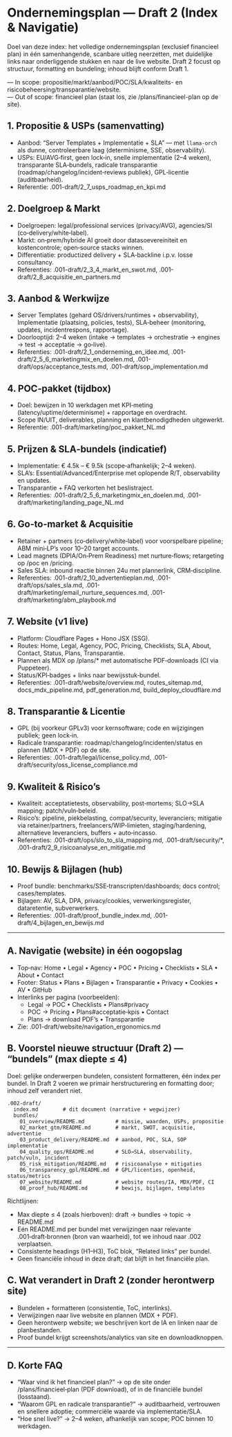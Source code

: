 # Ondernemingsplan — Draft 2 (Index & Navigatie)

Doel van deze index: het volledige ondernemingsplan (exclusief financieel plan) in één samenhangende, scanbare uitleg neerzetten, met duidelijke links naar onderliggende stukken en naar de live website. Draft 2 focust op structuur, formatting en bundeling; inhoud blijft conform Draft 1.

— In scope: propositie/markt/aanbod/POC/SLA/kwaliteits- en risicobeheersing/transparantie/website.  
— Out of scope: financieel plan (staat los, zie /plans/financieel-plan op de site).

## 1. Propositie & USPs (samenvatting)
- Aanbod: “Server Templates + Implementatie + SLA” — met `llama‑orch` als dunne, controleerbare laag (determinisme, SSE, observability).  
- USPs: EU/AVG‑first, geen lock‑in, snelle implementatie (2–4 weken), transparante SLA‑bundels, radicale transparantie (roadmap/changelog/incident‑reviews publiek), GPL‑licentie (auditbaarheid).  
- Referentie: .001-draft/2_7_usps_roadmap_en_kpi.md

## 2. Doelgroep & Markt
- Doelgroepen: legal/professional services (privacy/AVG), agencies/SI (co‑delivery/white‑label).  
- Markt: on‑prem/hybride AI groeit door datasoevereiniteit en kostencontrole; open‑source stacks winnen.  
- Differentiatie: productized delivery + SLA‑backline i.p.v. losse consultancy.  
- Referenties: .001-draft/2_3_4_markt_en_swot.md, .001-draft/2_8_acquisitie_en_partners.md

## 3. Aanbod & Werkwijze
- Server Templates (gehard OS/drivers/runtimes + observability), Implementatie (plaatsing, policies, tests), SLA‑beheer (monitoring, updates, incidentrespons, rapportage).  
- Doorlooptijd: 2–4 weken (intake → templates → orchestratie → engines → test → acceptatie → go‑live).  
- Referenties: .001-draft/2_1_onderneming_en_idee.md, .001-draft/2_5_6_marketingmix_en_doelen.md, .001-draft/ops/acceptance_tests.md, .001-draft/sop_implementation.md

## 4. POC‑pakket (tijdbox)
- Doel: bewijzen in 10 werkdagen met KPI‑meting (latency/uptime/determinisme) + rapportage en overdracht.  
- Scope IN/UIT, deliverables, planning en klantbenodigdheden uitgewerkt.  
- Referentie: .001-draft/marketing/poc_pakket_NL.md

## 5. Prijzen & SLA‑bundels (indicatief)
- Implementatie: € 4.5k – € 9.5k (scope‑afhankelijk; 2–4 weken).  
- SLA’s: Essential/Advanced/Enterprise met oplopende R/T, observability en updates.  
- Transparantie + FAQ verkorten het beslistraject.  
- Referenties: .001-draft/2_5_6_marketingmix_en_doelen.md, .001-draft/marketing/landing_page_NL.md

## 6. Go‑to‑market & Acquisitie
- Retainer + partners (co‑delivery/white‑label) voor voorspelbare pipeline; ABM mini‑LP’s voor 10–20 target accounts.  
- Lead magnets (DPIA/On‑Prem Readiness) met nurture‑flows; retargeting op /poc en /pricing.  
- Sales SLA: inbound reactie binnen 24u met plannerlink, CRM‑discipline.  
- Referenties: .001-draft/2_10_advertentieplan.md, .001-draft/ops/sales_sla.md, .001-draft/marketing/email_nurture_sequences.md, .001-draft/marketing/abm_playbook.md

## 7. Website (v1 live)
- Platform: Cloudflare Pages + Hono JSX (SSG).  
- Routes: Home, Legal, Agency, POC, Pricing, Checklists, SLA, About, Contact, Status, Plans, Transparantie.  
- Plannen als MDX op /plans/* met automatische PDF‑downloads (CI via Puppeteer).  
- Status/KPI‑badges + links naar bewijsstuk‑bundel.  
- Referenties: .001-draft/website/overview.md, routes_sitemap.md, docs_mdx_pipeline.md, pdf_generation.md, build_deploy_cloudflare.md

## 8. Transparantie & Licentie
- GPL (bij voorkeur GPLv3) voor kernsoftware; code en wijzigingen publiek; geen lock‑in.  
- Radicale transparantie: roadmap/changelog/incidenten/status en plannen (MDX + PDF) op de site.  
- Referenties: .001-draft/legal/license_policy.md, .001-draft/security/oss_license_compliance.md

## 9. Kwaliteit & Risico’s
- Kwaliteit: acceptatietests, observability, post‑mortems; SLO→SLA mapping; patch/vuln‑beleid.  
- Risico’s: pipeline, piekbelasting, compat/security, leveranciers; mitigatie via retainer/partners, freelancers/WIP‑limieten, staging/hardening, alternatieve leveranciers, buffers + auto‑incasso.  
- Referenties: .001-draft/ops/slo_to_sla_mapping.md, .001-draft/security/*, .001-draft/2_9_risicoanalyse_en_mitigatie.md

## 10. Bewijs & Bijlagen (hub)
- Proof bundle: benchmarks/SSE‑transcripten/dashboards; docs control; cases/templates.  
- Bijlagen: AV, SLA, DPA, privacy/cookies, verwerkingsregister, dataretentie, subverwerkers.  
- Referenties: .001-draft/proof_bundle_index.md, .001-draft/4_bijlagen_en_bewijs.md

---

## A. Navigatie (website) in één oogopslag
- Top‑nav: Home • Legal • Agency • POC • Pricing • Checklists • SLA • About • Contact  
- Footer: Status • Plans • Bijlagen • Transparantie • Privacy • Cookies • AV • GitHub  
- Interlinks per pagina (voorbeelden):  
  - Legal → POC • Checklists • Plans#privacy  
  - POC → Pricing • Plans#acceptatie‑kpis • Contact  
  - Plans → download PDF’s • Transparantie  
- Zie: .001-draft/website/navigation_ergonomics.md

## B. Voorstel nieuwe structuur (Draft 2) — “bundels” (max diepte ≤ 4)
Doel: gelijke onderwerpen bundelen, consistent formatteren, één index per bundel. In Draft 2 voeren we primair herstructurering en formatting door; inhoud zelf verandert niet.

```
.002-draft/
  index.md        # dit document (narrative + wegwijzer)
  bundles/
    01_overview/README.md          # missie, waarden, USPs, propositie
    02_market_gtm/README.md        # markt, SWOT, acquisitie, advertentie
    03_product_delivery/README.md  # aanbod, POC, SLA, SOP implementatie
    04_quality_ops/README.md       # SLO→SLA, observability, patch/vuln, incident
    05_risk_mitigation/README.md   # risicoanalyse + mitigaties
    06_transparency_gpl/README.md  # GPL/licenties, openheid, status/metrics
    07_website/README.md           # website routes/IA, MDX/PDF, CI
    08_proof_hub/README.md         # bewijs, bijlagen, templates
```

Richtlijnen:
- Max diepte ≤ 4 (zoals hierboven): draft → bundles → topic → README.md  
- Eén README.md per bundel met verwijzingen naar relevante .001‑draft‑bronnen (bron van waarheid), tot we inhoud naar .002 verplaatsen.  
- Consistente headings (H1–H3), ToC blok, “Related links” per bundel.  
- Geen financiële inhoud in deze draft; dat blijft in het financiële plan.

## C. Wat verandert in Draft 2 (zonder herontwerp site)
- Bundelen + formatteren (consistentie, ToC, interlinks).  
- Verwijzingen naar live website en plannen (MDX + PDF).  
- Geen herontwerp website; we beschrijven kort de IA en linken naar de planbestanden.  
- Proof bundel krijgt screenshots/analytics van site en downloadknoppen.

---

## D. Korte FAQ
- “Waar vind ik het financieel plan?” → op de site onder /plans/financieel‑plan (PDF download), of in de financiële bundel (losstaand).  
- “Waarom GPL en radicale transparantie?” → auditbaarheid, vertrouwen en snellere adoptie; commerciële waarde via implementatie/SLA.  
- “Hoe snel live?” → 2–4 weken, afhankelijk van scope; POC binnen 10 werkdagen.
